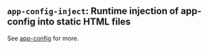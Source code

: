 ## `app-config-inject`: Runtime injection of app-config into static HTML files

See [app-config](https://app-config.netlify.app/) for more.
